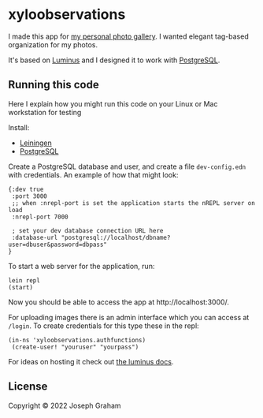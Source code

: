 # xyloobservations

I made this app for [my personal photo gallery](https://gallery.xylon.me.uk/). I wanted elegant tag-based organization for my photos.

It's based on [Luminus](https://luminusweb.com/) and I designed it to work with [PostgreSQL](https://www.postgresql.org/).

## Running this code

Here I explain how you might run this code on your Linux or Mac workstation for testing

Install:
- [Leiningen](https://github.com/technomancy/leiningen)
- [PostgreSQL](https://medium.com/coding-blocks/creating-user-database-and-adding-access-on-postgresql-8bfcd2f4a91e)

Create a PostgreSQL database and user, and create a file `dev-config.edn` with credentials. An example of how that might look:
```
{:dev true
 :port 3000
 ;; when :nrepl-port is set the application starts the nREPL server on load
 :nrepl-port 7000
 
 ; set your dev database connection URL here
 :database-url "postgresql://localhost/dbname?user=dbuser&password=dbpass"
}
```

To start a web server for the application, run:
```
lein repl
(start)
```

Now you should be able to access the app at http://localhost:3000/.

For uploading images there is an admin interface which you can access at `/login`. To create credentials for this type these in the repl:
```
(in-ns 'xyloobservations.authfunctions)
 (create-user! "youruser" "yourpass")
```

For ideas on hosting it check out [the luminus docs](https://luminusweb.com/docs/deployment.html).

## License

Copyright © 2022 Joseph Graham

